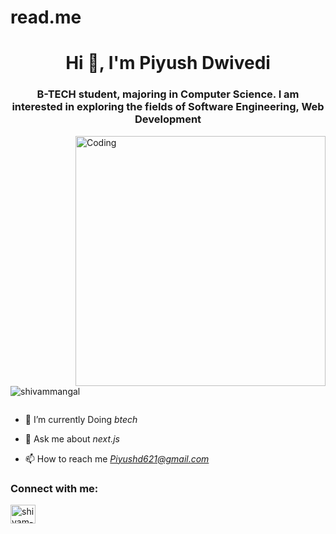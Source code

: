 # read.me
<h1 align="center">Hi 👋, I'm Piyush Dwivedi</h1>
<h3 align="center">B-TECH student, majoring in Computer Science. I am interested in exploring the fields of Software Engineering, Web Development</h3>
<img align="right" alt="Coding" width="400" src="https://cdn.dribbble.com/users/1162077/screenshots/3848914/programmer.gif">


<p align="left"> <img src="https://komarev.com/ghpvc/?username=shivammangal&label=Profile%20views&color=0e75b6&style=flat" alt="shivammangal" /> </p>

<p align="left"> <a href="https://twitter.com/" target="blank"><img src="https://img.shields.io/twitter/follow/?logo=twitter&style=for-the-badge" alt="" /></a> </p>

- 🌱 I’m currently Doing *btech*

- 💬 Ask me about *next.js*

- 📫 How to reach me *Piyushd621@gmail.com*

<h3 align="left">Connect with me:</h3>
<p align="left">
<a href="https://www.linkedin.com/in/piyush-dwivedi-752997157/" target="blank"><img align="center" src="https://raw.githubusercontent.com/rahuldkjain/github-profile-readme-generator/master/src/images/icons/Social/linked-in-alt.svg" alt="shivam-mangal-b6629021b/" height="30" width="40" /></a>
</p>




